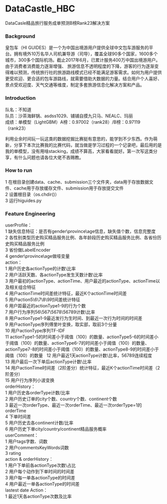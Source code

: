 # DataCastle_HBC
DataCasle精品旅行服务成单预测B榜Rank23解决方案

### Background

皇包车（HI GUIDES）是一个为中国出境游用户提供全球中文包车游服务的平台。拥有境外10万名华人司机兼导游（司导），覆盖全球90多个国家，1600多个城市，300多个国际机场。截止2017年6月，已累计服务400万中国出境游用户。 由于消费者消费能力逐渐增强、 旅游信息不透明程度的下降，游客的行为逐渐变得难以预测，传统旅行社的旅游路线模式已经不能满足游客需求。如何为用户提供更受欢迎、更合适的包车游路线，就需要借助大数据的力量。结合用户个人喜好、景点受欢迎度、天气交通等维度，制定多套旅游信息化解决方案和产品。

### Introduction
队名：不知道  
队员：沙茶海鲜锅、asdss1029、铺铺自摸九只马、NEALC、玛丽  
成绩：单模型（LightGBM）A榜：0.97002（rank28）/B榜：0.97119（rank23）  

利用业余时间玩一玩这类的数据挖掘比赛挺有意思的，能学到不少东西。作为萌新，分享下本次比赛我的比赛代码，就当做是学习过程的一个记录吧，最后用的是我的单模型，没有用啥stacking，成绩不算高，大家看看就好。第一次写这类分享，有什么问题也请各位大佬不吝赐教。

### How to run
1 在根目录创建data、cache、submission三个文件夹，data用于存放数据文件、cache用于存放缓存文件、submission用于存放提交文件  
2 设置根目录（os.chdir()）  
3 运行higuides.py

### Feature Engineering
userProfile：  
1 缺失信息特征：是否有gender\province\age信息，缺失值个数，信息完整度  
2 各性别类型历史购买精品服务比例、各年龄段历史购买精品服务比例、各省份历史购买精品服务比例  
3 省份做LabelEncoder  
4 gender\province\age做哑变量  
action：  
1 用户历史各actionType的计数\比率  
2 用户活跃天数、各actionType发生天数计数\比率  
3 用户最初的actionType、actionTime、用户最近的actionType、actionTime以及相关组合特征  
4 用户actionTime时间差统计特征，最近K个actionTime时间差  
5 用户action5\6\7\8\9时间差统计特征  
6 用户距最近的actionType1-9的行为个数  
7 用户行为序列56\567\5678\56789计数\比率  
8 用户actionType1-9最近发行为生时间、到最近一次行为时间的时间差  
9 用户actionType序列傅里叶变换，取实部，取前3个分量  
10 用户actionType序列TF-IDF  
11 actionType1-5的时间差小于阈值（100）的数量、actionType5-6的时间差小于阈值（100）的数量、actionType6-7的时间差小于阈值（100）的数量、actionType7-8的时间差小于阈值（100）的数量、actionType8-9的时间差小于阈值（100）的数量  
12 用户最近1天actionType计数\比率，56789连续程度  
13 用户最后一次下单后actionType计数\比率  
14 用户actionTime时间差（2阶差分）统计特征，最近K个actionTime时间差（2阶差分）  
15 用户行为序列小波变换  
orderHistory：  
1 用户历史各orderType计数/比率  
2 用户历史订单的city个数、country个数、continent个数  
3 最近一次orderType、最近一次orderTime、最近一次orderType=1的orderTime  
4 下单时间差  
5 用户历史去各continent计数/比率  
6 用户历史下单city/country/continent精品服务概率  
userComment：  
1 用户tags字数、词数  
2 用户commentsKeyWords词数  
3 rating  
action & orderHistory：  
1 用户下单前各actionType次数\占比  
2 用户每个动作到下单时间的时间差  
3 用户每一单各actionType的时间差  
4 用户最近一单各actionType的时间差  
lastest date Action：  
1 最近1天各actionType次数及比率  
